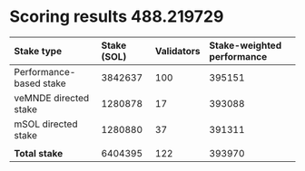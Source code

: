 # Scoring results 488.219729

| Stake type              | Stake (SOL) | Validators | Stake-weighted performance |
|:------------------------|:------------|:-----------|:---------------------------|
| Performance-based stake | 3842637     | 100        | 395151                     |
| veMNDE directed stake   | 1280878     | 17         | 393088                     |
| mSOL directed stake     | 1280880     | 37         | 391311                     |
|                         |             |            |                            |
| **Total stake**         | 6404395     | 122        | 393970                     |
